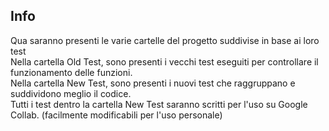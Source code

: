 ## Info
Qua saranno presenti le varie cartelle del progetto suddivise in base ai loro test <br/>
Nella cartella Old Test, sono presenti i vecchi test eseguiti per controllare il funzionamento delle funzioni.<br/>
Nella cartella New Test, sono presenti i nuovi test che raggruppano e suddividono meglio il codice.<br/>
Tutti i test dentro la cartella New Test saranno scritti per l'uso su Google Collab. (facilmente modificabili per l'uso personale)
